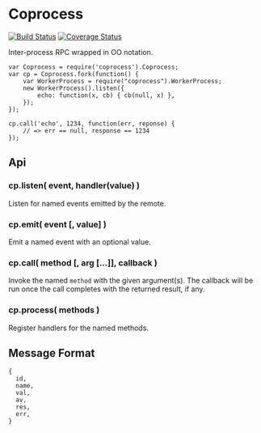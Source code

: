 Coprocess
=========
[![Build Status](https://api.travis-ci.com/andrasq/node-coprocess.svg?branch=master)](https://travis-ci.com/github/andrasq/node-coprocess?branch=master)
[![Coverage Status](https://codecov.io/github/andrasq/node-coprocess/coverage.svg?branch=master)](https://codecov.io/github/andrasq/node-coprocess?branch=master)


Inter-process RPC wrapped in OO notation.

    var Coprocess = require('coprocess').Coprocess;
    var cp = Coprocess.fork(function() {
        var WorkerProcess = require("coprocess").WorkerProcess;
        new WorkerProcess().listen({
            echo: function(x, cb) { cb(null, x) },
        });
    });

    cp.call('echo', 1234, function(err, reponse) {
        // => err == null, response == 1234
    });

Api
----------------

### cp.listen( event, handler(value) )

Listen for named events emitted by the remote.

### cp.emit( event [, value] )

Emit a named event with an optional value.

### cp.call( method [, arg [...]], callback )

Invoke the named `method` with the given argument(s).  The callback will be run once the
call completes with the returned result, if any.

### cp.process( methods )

Register handlers for the named methods.


Message Format
----------------

    {
      id,
      name,
      val,
      av,
      res,
      err,
    }
